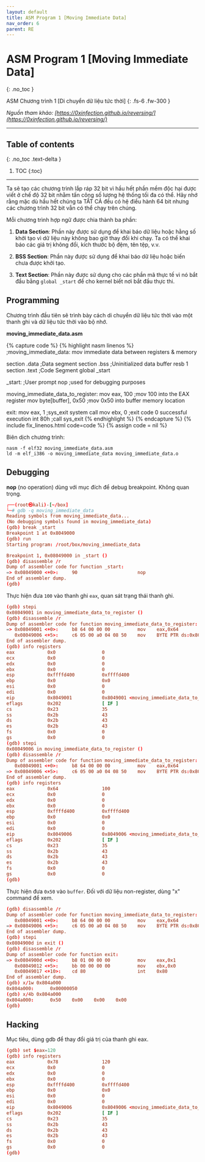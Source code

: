 ```yaml
---
layout: default
title: ASM Program 1 [Moving Immediate Data]
nav_order: 6
parent: RE
---
```


# ASM Program 1 [Moving Immediate Data]
{: .no_toc }

ASM Chương trình 1 [Di chuyển dữ liệu tức thời]
{: .fs-6 .fw-300 }

_Nguồn tham khảo: [https://0xinfection.github.io/reversing/](https://0xinfection.github.io/reversing/)_

---

## Table of contents
{: .no_toc .text-delta }

1. TOC
{:toc}

---

Ta sẽ tạo các chương trình lắp ráp 32 bit vì hầu hết phần mềm độc hại được viết ở chế độ 32 bit nhằm tấn công số lượng hệ thống tối đa có thể. Hãy nhớ rằng mặc dù hầu hết chúng ta TẤT CẢ đều có hệ điều hành 64 bit nhưng các chương trình 32 bit vẫn có thể chạy trên chúng.

Mỗi chương trình hợp ngữ được chia thành ba phần:

1) __Data Section__: Phần này được sử dụng để khai báo dữ liệu hoặc hằng số khởi tạo vì dữ liệu này không bao giờ thay đổi khi chạy. Ta có thể khai báo các giá trị không đổi, kích thước bộ đệm, tên tệp, v.v.

2) __BSS Section__: Phần này được sử dụng để khai báo dữ liệu hoặc biến chưa được khởi tạo.

3) __Text Section__: Phần này được sử dụng cho các phần mã thực tế vì nó bắt đầu bằng `global _start` để cho kernel biết nơi bắt đầu thực thi.

## Programming

Chương trình đầu tiên sẽ trình bày cách di chuyển dữ liệu tức thời vào một thanh ghi và dữ liệu tức thời vào bộ nhớ.

__moving_immediate_data.asm__

{% capture code %}
{% highlight nasm linenos %}
;moving_immediate_data: mov immediate data between registers & memory

section .data                        ;Data segment
section .bss                         ;Uninitialized data
    buffer resb 1
section .text                        ;Code Segment
    global _start

_start:                              ;User prompt
    nop                              ;used for debugging purposes

moving_immediate_data_to_register:
    mov eax, 100                     ;mov 100 into the EAX register
    mov byte[buffer], 0x50           ;mov 0x50 into buffer memory location

exit:
    mov eax, 1                       ;sys_exit system call
    mov ebx, 0                       ;exit code 0 successful execution
    int 80h                          ;call sys_exit
{% endhighlight %}
{% endcapture %}
{% include fix_linenos.html code=code %}
{% assign code = nil %}

Biên dịch chương trình:

```
nasm -f elf32 moving_immediate_data.asm
ld -m elf_i386 -o moving_immediate_data moving_immediate_data.o
```

## Debugging

__nop__ (no operation) dùng với mục đích để debug breakpoint. Không quan trọng.

```conf
┌──(root㉿kali)-[~/box]
└─# gdb -q moving_immediate_data
Reading symbols from moving_immediate_data...
(No debugging symbols found in moving_immediate_data)
(gdb) break _start
Breakpoint 1 at 0x8049000
(gdb) run
Starting program: /root/box/moving_immediate_data

Breakpoint 1, 0x08049000 in _start ()
(gdb) disassemble /r
Dump of assembler code for function _start:
=> 0x08049000 <+0>:     90                      nop
End of assembler dump.
(gdb)
```

Thực hiện đưa `100` vào thanh ghi `eax`, quan sát trạng thái thanh ghi.

```conf
(gdb) stepi
0x08049001 in moving_immediate_data_to_register ()
(gdb) disassemble /r
Dump of assembler code for function moving_immediate_data_to_register:
=> 0x08049001 <+0>:     b8 64 00 00 00          mov    eax,0x64
   0x08049006 <+5>:     c6 05 00 a0 04 08 50    mov    BYTE PTR ds:0x804a000,0x50
End of assembler dump.
(gdb) info registers
eax            0x0                 0
ecx            0x0                 0
edx            0x0                 0
ebx            0x0                 0
esp            0xffffd400          0xffffd400
ebp            0x0                 0x0
esi            0x0                 0
edi            0x0                 0
eip            0x8049001           0x8049001 <moving_immediate_data_to_register>
eflags         0x202               [ IF ]
cs             0x23                35
ss             0x2b                43
ds             0x2b                43
es             0x2b                43
fs             0x0                 0
gs             0x0                 0
(gdb) stepi
0x08049006 in moving_immediate_data_to_register ()
(gdb) disassemble /r
Dump of assembler code for function moving_immediate_data_to_register:
   0x08049001 <+0>:     b8 64 00 00 00          mov    eax,0x64
=> 0x08049006 <+5>:     c6 05 00 a0 04 08 50    mov    BYTE PTR ds:0x804a000,0x50
End of assembler dump.
(gdb) info registers
eax            0x64                100
ecx            0x0                 0
edx            0x0                 0
ebx            0x0                 0
esp            0xffffd400          0xffffd400
ebp            0x0                 0x0
esi            0x0                 0
edi            0x0                 0
eip            0x8049006           0x8049006 <moving_immediate_data_to_register+5>
eflags         0x202               [ IF ]
cs             0x23                35
ss             0x2b                43
ds             0x2b                43
es             0x2b                43
fs             0x0                 0
gs             0x0                 0
(gdb)
```

Thực hiện đưa `0x50` vào `buffer`. Đối với dữ liệu non-register, dùng "x" command để xem.

```conf
(gdb) disassemble /r
Dump of assembler code for function moving_immediate_data_to_register:
   0x08049001 <+0>:     b8 64 00 00 00          mov    eax,0x64
=> 0x08049006 <+5>:     c6 05 00 a0 04 08 50    mov    BYTE PTR ds:0x804a000,0x50
End of assembler dump.
(gdb) stepi
0x0804900d in exit ()
(gdb) disassemble /r
Dump of assembler code for function exit:
=> 0x0804900d <+0>:     b8 01 00 00 00          mov    eax,0x1
   0x08049012 <+5>:     bb 00 00 00 00          mov    ebx,0x0
   0x08049017 <+10>:    cd 80                   int    0x80
End of assembler dump.
(gdb) x/1w 0x804a000
0x804a000:      0x00000050
(gdb) x/4b 0x804a000
0x804a000:      0x50    0x00    0x00    0x00
(gdb)
```

## Hacking

Mục tiêu, dùng gdb để thay đổi giá trị của thanh ghi eax.

```conf
(gdb) set $eax=120
(gdb) info registers
eax            0x78                120
ecx            0x0                 0
edx            0x0                 0
ebx            0x0                 0
esp            0xffffd400          0xffffd400
ebp            0x0                 0x0
esi            0x0                 0
edi            0x0                 0
eip            0x8049006           0x8049006 <moving_immediate_data_to_register+5>
eflags         0x202               [ IF ]
cs             0x23                35
ss             0x2b                43
ds             0x2b                43
es             0x2b                43
fs             0x0                 0
gs             0x0                 0
(gdb)
```

